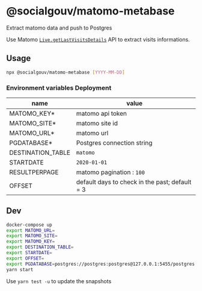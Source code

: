 # @socialgouv/matomo-metabase

Extract matomo data and push to Postgres

Use Matomo [`Live.getLastVisitsDetails`](https://developer.matomo.org/api-reference/reporting-api) API to extract visits informations.

## Usage

```sh
npx @socialgouv/matomo-metabase [YYYY-MM-DD]
```

### Environment variables Deployment

| name              | value                                          |
| ----------------- | ---------------------------------------------- |
| MATOMO_KEY\*      | matomo api token                               |
| MATOMO_SITE\*     | matomo site id                                 |
| MATOMO_URL\*      | matomo url                                     |
| PGDATABASE\*      | Postgres connection string                     |
| DESTINATION_TABLE | `matomo`                                       |
| STARTDATE         | `2020-01-01`                                   |
| RESULTPERPAGE     | matomo pagination : `100`                      |
| OFFSET            | default days to check in the past; default = 3 |

## Dev

```sh
docker-compose up
export MATOMO_URL=
export MATOMO_SITE=
export MATOMO_KEY=
export DESTINATION_TABLE=
export STARTDATE=
export OFFSET=
export PGDATABASE=postgres://postgres:postgres@127.0.0.1:5455/postgres
yarn start
```

Use `yarn test -u` to update the snapshots
